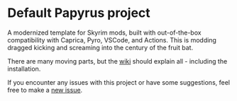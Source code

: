 # Default Papyrus project

A modernized template for Skyrim mods, built with out-of-the-box compatibility with Caprica, Pyro, VSCode, and Actions. This is modding dragged kicking and screaming into the century of the fruit bat.

There are many moving parts, but the [wiki](https://github.com/XxX-Daniil-underscore-Zaikin-XxX/PapyrusDefaultProject/wiki) should explain all - including the installation.

If you encounter any issues with this project or have some suggestions, feel free to make a [new issue](https://github.com/XxX-Daniil-underscore-Zaikin-XxX/PapyrusDefaultProject/issues/new).
